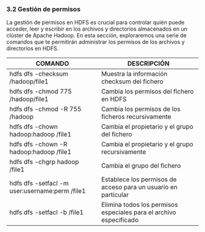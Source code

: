 ### 3.2 Gestión de permisos

La gestión de permisos en HDFS es crucial para controlar quién puede acceder, leer y escribir en los archivos y directorios almacenados en un clúster de Apache Hadoop. En esta sección, exploraremos una serie de comandos que te permitirán administrar los permisos de los archivos y directorios en HDFS.


| COMANDO                              | DESCRIPCIÓN                                                             |
|--------------------------------------|-------------------------------------------------------------------------|
| hdfs dfs -checksum /hadoop/file1     | Muestra la información checksum del fichero                            |
| hdfs dfs -chmod 775 /hadoop/file1    | Cambia los permisos del fichero en HDFS                                 |
| hdfs dfs -chmod -R 755 /hadoop       | Cambia los permisos de los ficheros recursivamente                      |
| hdfs dfs -chown hadoop:hadoop /file1 | Cambia el propietario y el grupo del fichero                            |
| hdfs dfs -chown -R hadoop:hadoop /file1 | Cambia el propietario y el grupo recursivamente                       |
| hdfs dfs -chgrp hadoop /file1        | Cambia el grupo del fichero                                             |
| hdfs dfs -setfacl -m user:username:perm /file1 | Establece los permisos de acceso para un usuario en particular       |
| hdfs dfs -setfacl -b /file1 | Elimina todos los permisos especiales para el archivo especificado     |